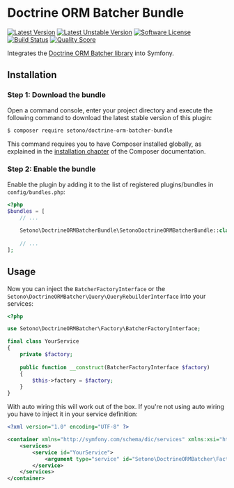 # Doctrine ORM Batcher Bundle

[![Latest Version][ico-version]][link-packagist]
[![Latest Unstable Version][ico-unstable-version]][link-packagist]
[![Software License][ico-license]](LICENSE)
[![Build Status][ico-travis]][link-travis]
[![Quality Score][ico-code-quality]][link-code-quality]

Integrates the [Doctrine ORM Batcher library](https://github.com/Setono/doctrine-orm-batcher) into Symfony.

## Installation

### Step 1: Download the bundle

Open a command console, enter your project directory and execute the following command to download the latest stable version of this plugin:

```bash
$ composer require setono/doctrine-orm-batcher-bundle
```

This command requires you to have Composer installed globally, as explained in the [installation chapter](https://getcomposer.org/doc/00-intro.md) of the Composer documentation.


### Step 2: Enable the bundle

Enable the plugin by adding it to the list of registered plugins/bundles in `config/bundles.php`:

```php
<?php
$bundles = [
    // ...
    
    Setono\DoctrineORMBatcherBundle\SetonoDoctrineORMBatcherBundle::class => ['all' => true],
    
    // ...
];
```

## Usage
Now you can inject the `BatcherFactoryInterface` or the `Setono\DoctrineORMBatcher\Query\QueryRebuilderInterface` into your services:

```php
<?php

use Setono\DoctrineORMBatcher\Factory\BatcherFactoryInterface;

final class YourService
{
    private $factory;
    
    public function __construct(BatcherFactoryInterface $factory)
    {
        $this->factory = $factory;
    }
}
```

With auto wiring this will work out of the box. If you're not using auto wiring you have to inject it in your service definition:

```xml
<?xml version="1.0" encoding="UTF-8" ?>

<container xmlns="http://symfony.com/schema/dic/services" xmlns:xsi="http://www.w3.org/2001/XMLSchema-instance" xsi:schemaLocation="http://symfony.com/schema/dic/services http://symfony.com/schema/dic/services/services-1.0.xsd">
    <services>
        <service id="YourService">
            <argument type="service" id="Setono\DoctrineORMBatcher\Factory\BatcherFactoryInterface"/>
        </service>
    </services>
</container>

```

[ico-version]: https://poser.pugx.org/setono/doctrine-orm-batcher-bundle/v/stable
[ico-unstable-version]: https://poser.pugx.org/setono/doctrine-orm-batcher-bundle/v/unstable
[ico-license]: https://poser.pugx.org/setono/doctrine-orm-batcher-bundle/license
[ico-travis]: https://travis-ci.com/Setono/DoctrineORMBatcherBundle.svg?branch=master
[ico-code-quality]: https://img.shields.io/scrutinizer/g/Setono/DoctrineORMBatcherBundle.svg?style=flat-square

[link-packagist]: https://packagist.org/packages/setono/doctrine-orm-batcher-bundle
[link-travis]: https://travis-ci.com/Setono/DoctrineORMBatcherBundle
[link-code-quality]: https://scrutinizer-ci.com/g/Setono/DoctrineORMBatcherBundle
